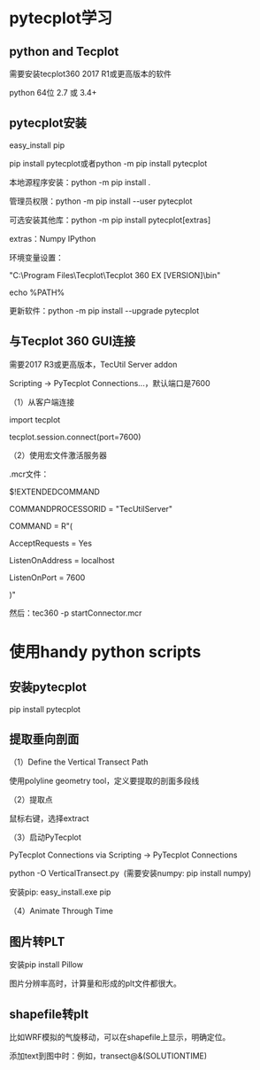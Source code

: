 # pytecplot学习

## python and Tecplot

需要安装tecplot360 2017 R1或更高版本的软件

python 64位 2.7 或 3.4+

## pytecplot安装

easy_install pip

pip install pytecplot或者python -m pip install pytecplot

本地源程序安装：python -m pip install .

管理员权限：python -m pip install \--user pytecplot

可选安装其他库：python -m pip install pytecplot\[extras\]

extras：Numpy IPython

环境变量设置：

\"C:\\Program Files\\Tecplot\\Tecplot 360 EX \[VERSION\]\\bin\"

echo %PATH%

更新软件：python -m pip install \--upgrade pytecplot

## 与Tecplot 360 GUI连接

需要2017 R3或更高版本，TecUtil Server addon

Scripting -\> PyTecplot Connections...，默认端口是7600

（1）从客户端连接

import tecplot

tecplot.session.connect(port=7600)

（2）使用宏文件激活服务器

.mcr文件：

\$!EXTENDEDCOMMAND

COMMANDPROCESSORID = \"TecUtilServer\"

COMMAND = R\"(

AcceptRequests = Yes

ListenOnAddress = localhost

ListenOnPort = 7600

)\"

然后：tec360 -p startConnector.mcr

# 使用handy python scripts

## 安装pytecplot

pip install pytecplot

## 提取垂向剖面

（1）Define the Vertical Transect Path

使用polyline geometry tool，定义要提取的剖面多段线

（2）提取点

鼠标右键，选择extract

（3）启动PyTecplot

PyTecplot Connections via Scripting -\> PyTecplot Connections

python -O VerticalTransect.py  (需要安装numpy: pip install numpy)

安装pip: easy_install.exe pip

（4）Animate Through Time

## 图片转PLT

安装pip install Pillow

图片分辨率高时，计算量和形成的plt文件都很大。

## shapefile转plt

比如WRF模拟的气旋移动，可以在shapefile上显示，明确定位。

添加text到图中时：例如，transect@&(SOLUTIONTIME)

